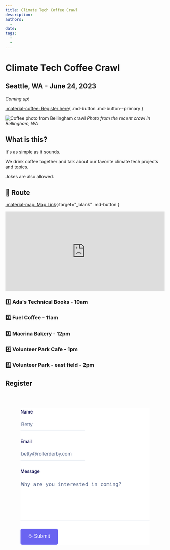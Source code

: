 ```yaml
---
title: Climate Tech Coffee Crawl
description:
authors:
  - 
date: 
tags:
  -
  -
---
```


# Climate Tech Coffee Crawl

## **Seattle, WA** - June 24, 2023

_Coming up!_

[:material-coffee: Register here](#register){ .md-button .md-button--primary }

![Coffee photo from Bellingham crawl](/img/belligham-climate-tech-coffee-crawl.jpg)
_Photo from the recent crawl in Bellingham, WA_

## What is this?

It's as simple as it sounds.

We drink coffee together and talk about our favorite climate tech projects and topics.

Jokes are also allowed.

## 🏁 Route

[:material-map: Map Link](https://goo.gl/maps/uNgLbcHA38XQ38iv6){:target="_blank" .md-button }

<div class="google-map">
     <iframe src="https://www.google.com/maps/embed?pb=!1m44!1m12!1m3!1d5377.8499922788!2d-122.31604775251286!3d47.62758921544634!2m3!1f0!2f0!3f0!3m2!1i1024!2i768!4f13.1!4m29!3e2!4m5!1s0x5490152efda744b9%3A0xab8510e7a942511a!2sAda&#39;s%20Technical%20Books%20and%20Cafe%2C%20425%2015th%20Ave%20E%2C%20Seattle%2C%20WA%2098112!3m2!1d47.6226895!2d-122.312839!4m5!1s0x549014d580504b5d%3A0x79d73ee7a01b89a4!2sFuel%20Coffee%2C%2019th%20Avenue%20East%2C%20Seattle%2C%20WA!3m2!1d47.6247222!2d-122.30694439999999!4m5!1s0x5490158dd990b353%3A0x1717f061b6837dc5!2sMacrina%20Bakery%20%26%20Cafe%2C%2019th%20Avenue%20East%2C%20Seattle%2C%20WA!3m2!1d47.626559799999995!2d-122.3069826!4m5!1s0x549015dd838b612d%3A0x30827be27626f211!2sVolunteer%20Park%20Cafe%20%26%20Pantry%2C%201501%2017th%20Ave%20E%2C%20Seattle%2C%20WA%2098112!3m2!1d47.6324459!2d-122.3100379!4m3!3m2!1d47.6312145!2d-122.3148514!5e0!3m2!1sen!2sus!4v1684357027661!5m2!1sen!2sus" width="600" height="450" style="border:0;" allowfullscreen="" loading="lazy" referrerpolicy="no-referrer-when-downgrade"></iframe>
</div>

### 1️⃣ Ada's Technical Books - **10am**

### 2️⃣ Fuel Coffee - **11am**

### 3️⃣ Macrina Bakery - **12pm**

### 4️⃣ Volunteer Park Cafe - **1pm**

### 5️⃣ Volunteer Park - east field - **2pm**


## Register

<form name="coffee-crawl" method="POST" netlify-honeypot="bot-field" data-netlify="true">
  <div hidden aria-hidden="true">
    <label>
      Don’t fill this out if you're human: 
      <input name="bot-field" />
    </label>
  </div>
<div class="formbold-main-wrapper">
  <div class="formbold-form-wrapper">
        <div class="formbold-input-flex">
          <div>
              <input
              type="text"
              name="name"
              id="name"
              placeholder="Betty"
              class="formbold-form-input"
              />
              <label for="name" class="formbold-form-label"> Name </label>
          </div>
        </div>
        <div class="formbold-input-flex">
          <div>
              <input
              type="email"
              name="email"
              id="email"
              placeholder="betty@rollerderby.com"
              class="formbold-form-input"
              />
              <label for="email" class="formbold-form-label"> Email </label>
          </div>
        </div>
        <div class="formbold-textarea">
            <textarea
                rows="6"
                name="message"
                id="message"
                placeholder="Why are you interested in coming?"
                class="formbold-form-input"
            ></textarea>
            <label for="message" class="formbold-form-label"> Message </label>
        </div>
        <button class="formbold-btn">
           ☕️ Submit
        </button>
    </form>
  </div>
</div>
</form>



<style>
  .formbold-main-wrapper {
    display: flex;
    align-items: center;
    justify-content: center;
    padding: 48px;
  }

  .formbold-form-wrapper {
    margin: 0 auto;
    max-width: 550px;
    width: 100%;
    background: white;
  }

  .formbold-input-flex {
    display: flex;
    gap: 20px;
    margin-bottom: 22px;
  }
  .formbold-input-flex > div {
    width: 50%;
    display: flex;
    flex-direction: column-reverse;
  }
  .formbold-textarea {
    display: flex;
    flex-direction: column-reverse;
  }

  .formbold-form-input {
    width: 100%;
    padding-bottom: 10px;
    border: none;
    border-bottom: 1px solid #DDE3EC;
    background: #FFFFFF;
    font-weight: 500;
    font-size: 16px;
    color: #07074D;
    outline: none;
    resize: none;
  }
  .formbold-form-input::placeholder {
    color: #536387;
  }
  .formbold-form-input:focus {
    border-color: #6A64F1;
  }
  .formbold-form-label {
    color: #07074D;
    font-weight: 500;
    font-size: 14px;
    line-height: 24px;
    display: block;
    margin-bottom: 18px;
  }
  .formbold-form-input:focus + .formbold-form-label {
    color: #6A64F1;
  }

  .formbold-input-file {
    margin-top: 30px;
  }
  .formbold-input-file input[type="file"] {
    position: absolute;
    top: 6px;
    left: 0;
    z-index: -1;
  }
  .formbold-input-file .formbold-input-label {
    display: flex;
    align-items: center;
    gap: 10px;
    position: relative;
  }

  .formbold-filename-wrapper {
    display: flex;
    flex-direction: column;
    gap: 6px;
    margin-bottom: 22px;
  }
  .formbold-filename {
    display: flex;
    align-items: center;
    justify-content: space-between;
    font-size: 14px;
    line-height: 24px;
    color: #536387;
  }
  .formbold-filename svg {
    cursor: pointer;
  }

  .formbold-btn {
    font-size: 16px;
    border-radius: 5px;
    padding: 12px 25px;
    border: none;
    font-weight: 500;
    background-color: #6A64F1;
    color: white;
    cursor: pointer;
    margin-top: 25px;
  }
  .formbold-btn:hover {
    box-shadow: 0px 3px 8px rgba(0, 0, 0, 0.05);
  }

  .google-map {
    padding-bottom: 50%;
    position: relative;
  }

  .google-map iframe {
     height: 100%;
     width: 100%;
     left: 0;
     top: 0;
     position: absolute;
}

</style>